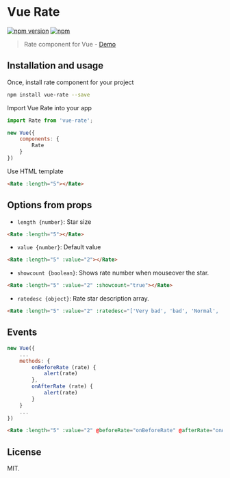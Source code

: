 # Vue Rate

[![npm version](https://badge.fury.io/js/vue-rate.svg)](https://www.npmjs.com/package/vue-rate)
[![npm](https://img.shields.io/npm/dt/vue-rate.svg)](https://www.npmjs.com/package/vue-rate)

> Rate component for Vue - [Demo](https://sinanmtl.github.io/vue-rate/)

## Installation and usage

Once, install rate component for your project

```bash
npm install vue-rate --save
```

Import Vue Rate into your app

```javascript
import Rate from 'vue-rate';

new Vue({
    components: {
        Rate
    }
})
```

Use HTML template

```html
<Rate :length="5"></Rate>
```

## Options from props

- `length {number}`: Star size

```html
<Rate :length="5"></Rate>
```

- `value {number}`: Default value

```html
<Rate :length="5" :value="2"></Rate>
```

- `showcount {boolean}`: Shows rate number when mouseover the star.

```html
<Rate :length="5" :value="2" :showcount="true"></Rate>
```

- `ratedesc {object}`: Rate star description array. 

```html
<Rate :length="5" :value="2" :ratedesc="['Very bad', 'bad', 'Normal', 'Good', 'Very good']"></Rate>
```

## Events

```javascript
new Vue({
    ...
    methods: {
        onBeforeRate (rate) {
            alert(rate)
        },
        onAfterRate (rate) {
            alert(rate)
        }
    }
    ...
})
```

```html
<Rate :length="5" :value="2" @beforeRate="onBeforeRate" @afterRate="onAftereRate"></Rate>
```

## License

MIT.
